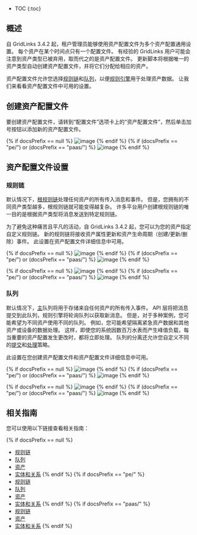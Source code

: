 * TOC
{:toc}

## 概述

自 GridLinks 3.4.2 起，租户管理员能够使用资产配置文件为多个资产配置通用设置。
每个资产在某个时间点只有一个配置文件。
有经验的 GridLinks 用户可能会注意到资产类型已被弃用，取而代之的是资产配置文件。
更新脚本将根据唯一的资产类型自动创建资产配置文件，并将它们分配给相应的资产。

资产配置文件允许您选择[规则链](/docs/{{docsPrefix}}user-guide/rule-engine-2-0/overview/#rule-chain)和[队列](/docs/{{docsPrefix}}user-guide/rule-engine-2-5/queues/)，以便[规则引擎](/docs/{{docsPrefix}}user-guide/rule-engine-2-0/overview)用于处理资产数据。
让我们来看看资产配置文件中可用的设置。

## 创建资产配置文件

要创建资产配置文件，请转到“配置文件”选项卡上的“资产配置文件”，然后单击加号按钮以添加新的资产配置文件。

{% if docsPrefix == null %}
![image](/images/user-guide/asset-profile/asset-profile-add-1-ce.png)
{% endif %}
{% if (docsPrefix == "pe/") or (docsPrefix == "paas/") %}
![image](/images/user-guide/asset-profile/asset-profile-add-1-pe.png)
{% endif %}

## 资产配置文件设置

### 规则链

默认情况下，[根规则链](/docs/{{docsPrefix}}user-guide/rule-engine-2-0/overview/#rule-chain)处理任何资产的所有传入消息和事件。
但是，您拥有的不同资产类型越多，根规则链就可能变得越复杂。
许多平台用户创建根规则链的唯一目的是根据资产类型将消息发送到特定规则链。

为了避免这种痛苦且平凡的活动，自 GridLinks 3.4.2 起，您可以为您的资产指定自定义规则链。
新的规则链将接收资产属性更新和资产生命周期（创建/更新/删除）事件。
此设置在资产配置文件详细信息中可用。

{% if docsPrefix == null %}
![image](/images/user-guide/asset-profile/asset-profile-rule-chain-1-ce.png)
{% endif %}
{% if (docsPrefix == "pe/") or (docsPrefix == "paas/") %}
![image](/images/user-guide/asset-profile/asset-profile-rule-chain-1-pe.png)
{% endif %}

{% if docsPrefix == null %}
![image](/images/user-guide/asset-profile/asset-profile-rule-chain-2-ce.png)
{% endif %}
{% if (docsPrefix == "pe/") or (docsPrefix == "paas/") %}
![image](/images/user-guide/asset-profile/asset-profile-rule-chain-2-pe.png)
{% endif %}

### 队列

默认情况下，[主](/docs/{{docsPrefix}}user-guide/rule-engine-2-5/queues/)队列将用于存储来自任何资产的所有传入事件。
API 层将把消息提交到此队列，规则引擎将轮询队列以获取新消息。
但是，对于多种案例，您可能希望为不同资产使用不同的队列。
例如，您可能希望隔离紧急资产数据和其他资产或设备的数据处理。
这样，即使您的系统因数百万水表而产生峰值负载，每当重要的资产配置发生更改时，都将立即处理。
队列的分离还允许您自定义不同的[提交](/docs/{{docsPrefix}}user-guide/rule-engine-2-5/queues/#queue-submit-strategy)和[处理](/docs/{{docsPrefix}}user-guide/rule-engine-2-5/queues/#queue-processing-strategy)策略。

此设置在您创建资产配置文件和资产配置文件详细信息中可用。

{% if docsPrefix == null %}
![image](/images/user-guide/asset-profile/asset-profile-queue-1-ce.png)
{% endif %}
{% if (docsPrefix == "pe/") or (docsPrefix == "paas/") %}
![image](/images/user-guide/asset-profile/asset-profile-queue-1-pe.png)
{% endif %}


{% if docsPrefix == null %}
![image](/images/user-guide/asset-profile/asset-profile-queue-2-ce.png)
{% endif %}
{% if (docsPrefix == "pe/") or (docsPrefix == "paas/") %}
![image](/images/user-guide/asset-profile/asset-profile-queue-2-pe.png)
{% endif %}

## 相关指南

您可以使用以下链接查看相关指南：

{% if docsPrefix == null %}
 - [规则链](/docs/{{peDocsPrefix}}user-guide/ui/rule-chains/)
 - [队列](/docs/{{peDocsPrefix}}user-guide/rule-engine-2-5/queues/)
 - [资产](/docs/{{peDocsPrefix}}user-guide/ui/assets/)
 - [实体和关系](/docs/{{peDocsPrefix}}user-guide/entities-and-relations/)
  {% endif %}
  {% if docsPrefix == "pe/" %}
 - [规则链](/docs/pe/user-guide/ui/rule-chains/)
 - [队列](/docs/pe/user-guide/rule-engine-2-5/queues/)
 - [资产](/docs/pe/user-guide/ui/assets/)
 - [实体和关系](/docs/pe/user-guide/entities-and-relations/)
  {% endif %}
  {% if docsPrefix == "paas/" %}
 - [规则链](/docs/paas/user-guide/ui/rule-chains/)
 - [资产](/docs/paas/user-guide/ui/assets/)
 - [实体和关系](/docs/paas/user-guide/entities-and-relations/)
  {% endif %}